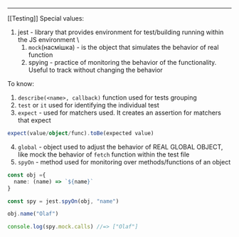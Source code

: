 ***
[[Testing]]
Special values:
1. jest - library that provides environment for test/building running within the JS environment \
	1. `mock`(насмішка) - is the object that simulates the behavior of real function 
	2. spying - practice of monitoring the behavior of the functionality. Useful to track without changing the behavior  

To know:
1.  `describe(<name>, callback)` function used for tests grouping 
2. `test` or `it` used for identifying the individual test
3. `expect` - used for matchers used.   It creates an assertion for matchers that expect 
```ts 
expect(value/object/func).toBe(expected value)
```
4. `global` - object used to adjust the behavior of REAL GLOBAL OBJECT, like mock the behavior of `fetch` function within the test file  
5. `spyOn` - method used for monitoring over methods/functions of an object
```ts
const obj ={ 
  name: (name) => `${name}`
}

const spy = jest.spyOn(obj, "name")

obj.name("Olaf")

console.log(spy.mock.calls) //=> ["Olaf"]
```
